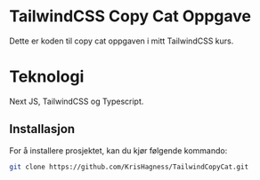 # TailwindCSS Copy Cat Oppgave

Dette er koden til copy cat oppgaven i mitt TailwindCSS kurs.

# Teknologi

Next JS, TailwindCSS og Typescript.


## Installasjon

For å installere prosjektet, kan du kjør følgende kommando:

```sh
git clone https://github.com/KrisHagness/TailwindCopyCat.git